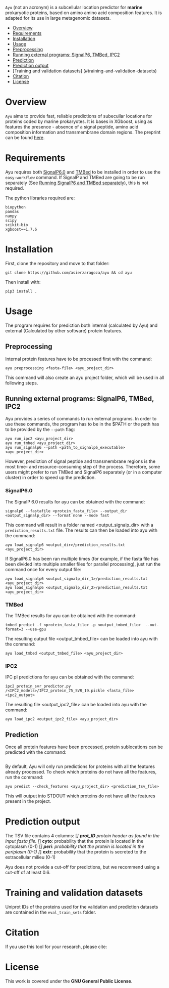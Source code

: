
`Ayu` (not an acronym) is a subcellular location predictor for **marine** prokaryotic proteins, based on amino amino acid composition features. It is adapted for its use in large metagenomic datasets.


- [Overview](#overview)
- [Requirements](#requirements)
- [Installation](#documentation)
- [Usage](#usage)
- [Preprocessing](#preprocessing)
- [Running external programs: SignalP6, TMBed, IPC2](#running-external-programs-signalp6-tmbed-ipc2)
- [Prediction](#prediction)
- [Prediction output](#prediction-output)
- [Training and validation datasets] (#training-and-validation-datasets)
- [Citation](#citation)
- [License](#license)


# Overview
``Ayu`` aims to provide fast, reliable predictions of subecullar locations for proteins coded by marine prokaryotes. It is bases in XGboost, using as features the presence - absence of a signal peptide, amino acid composition information and transmembrane domain regions. The preprint can be found [here](https://www.researchsquare.com/article/rs-3585715/v1).

# Requirements
Ayu requires both [SignalP6.0](https://github.com/fteufel/signalp-6.0) and [TMBed](https://github.com/BernhoferM/TMbed) to be installed in order to use the `easy-workflow` command. If SignalP and TMBed are going to be run separately (See [Running SignalP6 and TMBed separately](#running-signalp6-and-tmbed-separately)), this is not required.

The python libraries required are:
```
biopython
pandas
numpy
scipy
scikit-bio
xgboost==1.7.6
```


# Installation

First, clone the repository and move to that folder:
```
git clone https://github.com/asierzaragoza/ayu && cd ayu
```

Then install with:
```
pip3 install .
```

# Usage
The program requires for prediction both internal (calculated by Ayu) and external (Calculated by other software) protein features.

## Preprocessing

Internal protein features have to be processed first with the command:
```
ayu preprocessing <fasta-file> <ayu_project_dir>
```
This command will also create an ayu project folder, which will be used in all following steps.


## Running external programs: SignalP6, TMBed, IPC2

Ayu provides a series of commands to run external programs. In order to use these commands, the program has to be in the $PATH or the path has to be provided by the ``--path`` flag:

```
ayu run_ipc2 <ayu_project_dir>
ayu run_tmbed <ayu_project_dir>
ayu run_signalp6 --path <path_to_signalp6_executable> <ayu_project_dir>
```
However, prediction of signal peptide and transmembrane regions is the most time- and resource-consuming step of the process. Therefore, some users might prefer to run TMBed and SignalP6 separately (or in a computer cluster) in order to speed up the prediction.

### SignalP6.0
The SignalP 6.0 results for ayu can be obtained with the command:
```
signalp6 --fastafile <protein_fasta_file> --output_dir <output_signalp_dir> --format none --mode fast
```
This command will result in a folder named <output_signalp_dir> with a `prediction_results.txt` file. The results can then be loaded into ayu with the command:
```
ayu load_signalp6 <output_dir>/prediction_results.txt <ayu_project_dir>
```
If SignalP6.0 has been ran multiple times (for example, if the fasta file has been divided into multiple smaller files for parallel processing), just run the command once for every output file:
```
ayu load_signalp6 <output_signalp_dir_1>/prediction_results.txt <ayu_project_dir>
ayu load_signalp6 <output_signalp_dir_2>/prediction_results.txt <ayu_project_dir>
```
### TMBed
The TMBed results for ayu can be obtained with the command:
```
tmbed predict -f <protein_fasta_file> -p <output_tmbed_file>  --out-format=3 --use-gpu
```
The resulting output file <output_tmbed_file> can be loaded into ayu with the command:
```
ayu load_tmbed <output_tmbed_file> <ayu_project_dir>
```
### IPC2
IPC pI predictions for ayu can be obtained with the command:
```
ipc2_protein_svr_predictor.py /<IPC2_models>/IPC2_protein_75_SVR_19.pickle <fasta_file> <ipc2_output>
```
The resulting file <output_ipc2_file> can be loaded into ayu with the command:
```
ayu load_ipc2 <output_ipc2_file> <ayu_project_dir>
```

## Prediction
Once all protein features have been processed, protein sublocations can be predicted with the command:
```
```
By default, Ayu will only run predictions for proteins with all the features already processed. To check which proteins do not have all the features, run the command: 
```
ayu predict --check_features <ayu_project_dir> <prediction_tsv_file>
```

This will output into STDOUT which proteins do not have all the features present in the project.

# Prediction output
The TSV file contains 4 columns:
[*] **prot_ID** protein header as found in the input fasta file.
[*] **cyto**: probability that the protein is located in the cytoplasm (0-1)
[*] **peri**: probability that the protein is located in the periplasm (0-1)
[*] **extr**: probability that the protein is secreted to the extracellular milieu (0-1)

Ayu does not provide a cut-off for predictions, but we recommend using a cut-off of at least 0.6.


# Training and validation datasets
Uniprot IDs of the proteins used for the validation and prediction datasets are contained in the `eval_train_sets` folder.

# Citation
If you use this tool for your research, please cite:


# License
This work is covered under the **GNU General Public License**.
